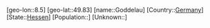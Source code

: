﻿---
location: [49.83,8.5]
type: City
tags:
- geo/City


SpocWebEntityId: 30484
isDeleted: false
confidential: public

---
[geo-lon::8.5]
[geo-lat::49.83]
[name::Goddelau]
[Country::[Germany](geo/Continent/Europe/Germany.md)]
[State::[Hessen](geo/Continent/Europe/Germany/Hessen.md)]
[Population::]
[Unknown::]

